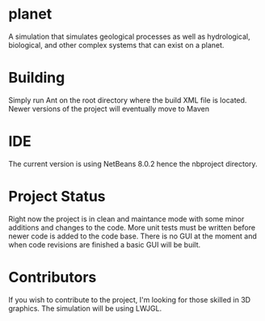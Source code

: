 # planet
A simulation that simulates geological processes as well as hydrological, biological, and other complex systems that can exist on a planet.

# Building
Simply run Ant on the root directory where the build XML file is located. Newer versions of the project will eventually move to Maven

# IDE
The current version is using NetBeans 8.0.2 hence the nbproject directory.

# Project Status
Right now the project is in clean and maintance mode with some minor additions and changes to the code. More unit tests must be written before newer code is added to the code base. There is no GUI at the moment and when code revisions are finished a basic GUI will be built.

# Contributors
If you wish to contribute to the project, I'm looking for those skilled in 3D graphics. The simulation will be using LWJGL.
